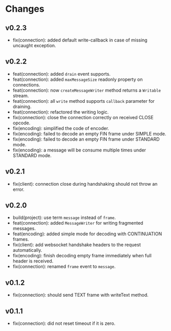 # Changes

## v0.2.3

- fix(connection): added default write-callback in case of missing uncaught exception.

## v0.2.2

- feat(connection): added `drain` event supports.
- feat(connection): added `maxMessageSize` readonly property on connections.
- feat(connection): now `createMessageWriter` method returns a `Writable` stream.
- feat(connection): all `write` method supports `callback` parameter for draining.
- feat(connection): refactored the writing logic.
- fix(connection): close the connection correctly on received CLOSE opcode.
- fix(encoding): simplified the code of encoder.
- fix(encoding): failed to decode an empty FIN frame under SIMPLE mode.
- fix(encoding): failed to decode an empty FIN frame under STANDARD mode.
- fix(encoding): a message will be consume multiple times under STANDARD mode.

## v0.2.1

- fix(client): connection close during handshaking should not throw an error.

## v0.2.0

- build(project): use term `message` instead of `frame`.
- feat(connection): added `MessageWriter` for writing fragmented messages.
- feat(encoding): added simple mode for decoding with CONTINUATION frames.
- fix(client): add websocket handshake headers to the request automatically.
- fix(encoding): finish decoding empty frame immediately when full header is received.
- fix(connection): renamed `frame` event to `message`.

## v0.1.2

- fix(connection): should send TEXT frame with writeText method.

## v0.1.1

- fix(connection): did not reset timeout if it is zero.
